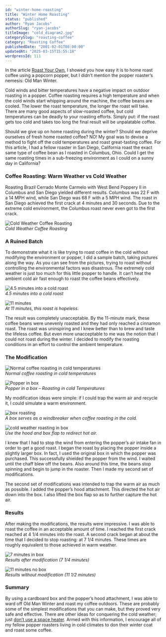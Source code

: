 ```yaml
---
id: "winter-home-roasting"
title: "Winter Home Roasting"
status: "published"
author: "Ryan Jacobs"
authorSlug: "ryan-jacobs"
titleImage: "cold_diagram2.jpg"
categorySlug: "roasting-coffee"
category: "Roasting Coffee"
publishedDate: "2001-02-01T08:00:00"
updatedAt: "2025-03-15T15:55:18"
wordpressId: 111
---
```


In the article [Roast Your Own](http://ineedcoffee.com/roast-your-own-coffee/), I showed you how easy it is to home roast coffee using a popcorn popper, but I didn’t mention the popper roaster’s nemesis: Old Man Winter.

Cold winds and bitter temperatures have a negative impact on outdoor roasting in a popper. Coffee roasting requires a high temperature and when the cold winds start whipping around the machine, the coffee beans are cooled. The lower the roast temperature, the longer the roast will take. There are many good aspects of slow-roasted coffee, but cold temperatures can be deadly to your roasting efforts. Simply put: if the roast gets too cold and takes too long the final result will be unpalatable coffee.

Should we give up on home roasting during the winter? Should we deprive ourselves of fresh home roasted coffee? NO! My goal was to devise a method to fight off the cold temperatures and roast great-tasting coffee. For this article, I had a fellow roaster in San Diego, California roast the exact same type of coffee bean as I roasted in Columbus, Ohio. Could I get the same roasting times in a sub-freezing environment as I could on a sunny day in California?

### Coffee Roasting: Warm Weather vs Cold Weather

Roasting Brazil Cerrado Monte Carmelo with West Bend Poppery II in Columbus and San Diego yielded different results. Columbus was 22 F with a 14 MPH wind, while San Diego was 68 F with a 5 MPH wind. The roast in San Diego achieved the first crack at 4 minutes and 30 seconds. Due to the extreme cold environment, the Columbus roast never even got to the first crack.

![Cold Weather Coffee Roasting](the_challenge1.jpg)  
*Cold Weather Coffee Roasting*

### A Ruined Batch

To demonstrate what it is like trying to roast coffee in the cold without modifying the environment or popper, I did a sample batch, taking pictures along the way. As you can see from the pictures, trying to roast without controlling the environmental factors was disastrous. The extremely cold weather is just too much for this little popper to handle. It can’t heat the ambient cold air fast enough to roast the coffee beans effectively.

![4.5 minutes into a cold roast](reg_4_30.jpg)  
*4.5 minutes into a cold roast*

![11 minutes](reg_11.jpg)  
*At 11 minutes, this roast is hopeless.*

The result was completely unacceptable. By the 11-minute mark, these coffee beans were unevenly roasted and they had only reached a cinnamon roast. The roast was uninspiring and I knew better than to brew and taste the lifeless coffee. But even more unacceptable to me was the notion that I could not roast during the winter. I decided to modify the roasting conditions in an effort to control the ambient temperature.

### The Modification

![Normal coffee roasting in cold temperatures](cold_diagram1.jpg)  
*Normal coffee roasting in cold temperatures*

![Popper in box](cold_diagram2.jpg)  
*Popper in a box – Roasting in cold Temperatures*

My modification ideas were simple: if I could trap the warm air and recycle it, I could simulate a warm environment.

![box roasting](inbox_begin.jpg)  
*A box serves as a windbreaker when coffee roasting in the cold.*

![cold weather roasting in box](in_box_Profile.jpg)  
*Use the hood and box flap to redirect hot air.*

I knew that I had to stop the wind from entering the popper’s air intake fan in order to get a good roast. I began the roast by placing the popper inside a slightly larger box. In fact, I used the original box in which the popper was purchased. This successfully shielded the popper from the wind. I waited until the chaff blew off the beans. Also around this time, the beans stop spinning and begin to jump in the roaster. Then I made my second set of modifications.

The second set of modifications was intended to trap the warm air as much as possible. I added the popper’s hood attachment. This directed the hot air down into the box. I also lifted the box flap so as to further capture the hot air.

### Results

After making the modifications, the results were impressive. I was able to roast the coffee in an acceptable amount of time. I reached the first crack reached at 4 1/4 minutes into the roast. A second crack began at about the time that I decided to stop roasting: at 7 1/4 minutes. These times are roughly equivalent to those achieved in warm weather.

![7 minutes in box](in_box_result225x180.jpg)  
*Results after modification (7 1/4 minutes)*

![11 minutes no box](regular_result225x180.jpg)  
*Results without modification (11 1/2 minutes)*

### Summary

By using a cardboard box and the popper’s hood attachment, I was able to ward off Old Man Winter and roast my coffee outdoors. These are probably some of the simplest modifications that you can make, but they proved very safe and effective. There are other ideas for conquering the cold weather; just [don’t use a space heater](http://ineedcoffee.com/cold-weather-coffee-roasting/). Armed with this information, I encourage all of my fellow popper roasters living in cold climates to don their winter coat and roast some coffee.
